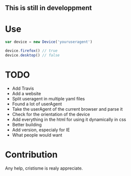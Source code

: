 This is still in developpment
---
Use
===

```javascript
var device = new Device('youruseragent')

device.firefox() // true
device.desktop() // false
```

TODO
====

* Add Travis
* Add a website
* Split useragent in multiple yaml files
* Found a lot of userAgent
* Take the userAgent of the current browser and parse it
* Check for the orientation of the device
* Add everything in the html for using it dynamically in css
* Better building
* Add version, especialy for IE
* What people would want

Contribution
============

Any help, cristisme is realy appreciate.
